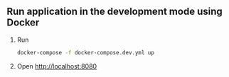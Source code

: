 ## Run application in the development mode using Docker

1. Run

   ```bash
   docker-compose -f docker-compose.dev.yml up
   ```

2. Open <http://localhost:8080>